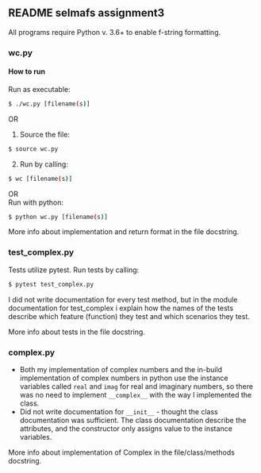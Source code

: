 ## README selmafs assignment3

All programs require Python v. 3.6+ to enable f-string formatting.

### wc.py
#### How to run
Run as executable:
```bash
$ ./wc.py [filename(s)]
```
OR  
1) Source the file:
```bash
$ source wc.py
```
2) Run by calling:
```bash
$ wc [filename(s)]
```
OR  
Run with python:
```bash
$ python wc.py [filename(s)]
```

More info about implementation and return format in the file docstring.

### test_complex.py
Tests utilize pytest.
Run tests by calling:
```bash
$ pytest test_complex.py
```

I did not write documentation for every test method, but in the module documentation for test_complex i explain how the names of the tests describe which feature (function) they test and which scenarios they test.

More info about tests in the file docstring.

### complex.py
- Both my implementation of complex numbers and the in-build implementation of complex numbers in python use the instance variables called `real` and `imag` for real and imaginary numbers, so there was no need to implement `__complex__` with the way I implemented the class.
- Did not write documentation for `__init__` - thought the class documentation was sufficient. The class documentation describe the attributes, and the constructor only assigns value to the instance variables.


More info about implementation of Complex in the file/class/methods docstring.
